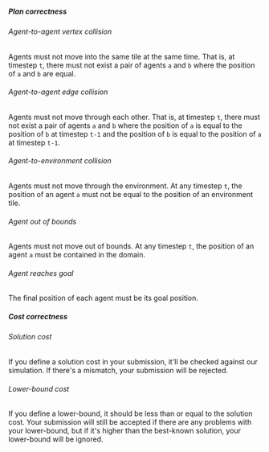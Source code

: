 ##### Plan correctness

###### Agent-to-agent vertex collision

Agents must not move into the same tile at the same time. That is, at timestep `t`, there must not exist a pair of agents `a` and `b` where the position of `a` and `b` are equal.

###### Agent-to-agent edge collision

Agents must not move through each other. That is, at timestep `t`, there must not exist a pair of agents `a` and `b` where the position of `a` is equal to the position of `b` at timestep `t-1` and the position of `b` is equal to the position of `a` at timestep `t-1`.

###### Agent-to-environment collision

Agents must not move through the environment. At any timestep `t`, the position of an agent `a` must not be equal to the position of an environment tile.

###### Agent out of bounds

Agents must not move out of bounds. At any timestep `t`, the position of an agent `a` must be contained in the domain.

###### Agent reaches goal

The final position of each agent must be its goal position.

##### Cost correctness

###### Solution cost

If you define a solution cost in your submission, it'll be checked against our simulation. If there's a mismatch, your submission will be rejected.

###### Lower-bound cost

If you define a lower-bound, it should be less than or equal to the solution cost. Your submission will still be accepted if there are any problems with your lower-bound, but if it's higher than the best-known solution, your lower-bound will be ignored.
